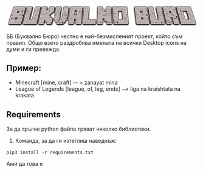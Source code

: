 ![Alt text](\img\logo.png "Title")


ББ (Буквално Бюро) честно е най-безмисленият проект, който съм правил. Общо взето раздробява имената на всички Desktop icons на думи и ги превежда.
## Пример:
* Minecraft [mine, craft] -- > zanayat mina
* League of Legends [league, of, leg, ends] --> liga na kraishtata na krakata

## Requirements

За да тръгне python файла тряват няколко библиотеки.

1.  Команда, за да ги изтеглиш наведнъж:

  ```shell
  pip3 install -r requirements.txt
  ```

Ами да това е 


